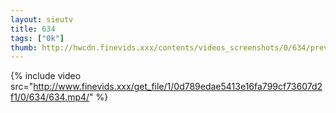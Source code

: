 ```yaml
--- 
layout: sieutv
title: 634
tags: ["0k"]
thumb: http://hwcdn.finevids.xxx/contents/videos_screenshots/0/634/preview.mp4.jpg
---
```

{% include video src="http://www.finevids.xxx/get_file/1/0d789edae5413e16fa799cf73607d2f1/0/634/634.mp4/" %} 
